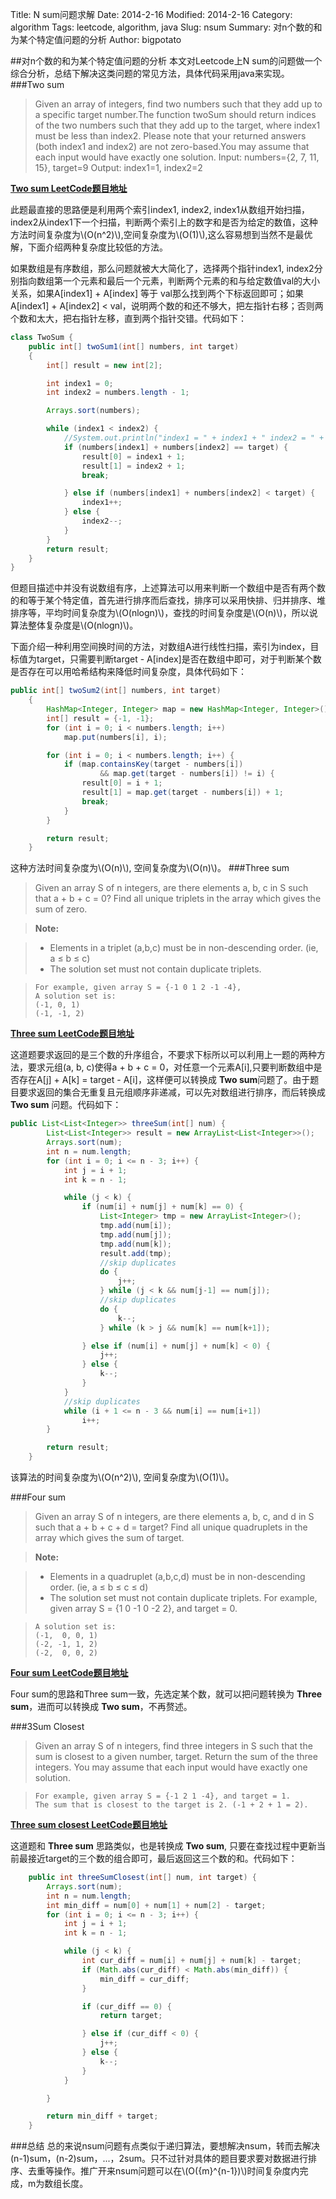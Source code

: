 Title: N sum问题求解
Date: 2014-2-16
Modified: 2014-2-16
Category: algorithm
Tags: leetcode, algorithm, java
Slug: nsum
Summary: 对n个数的和为某个特定值问题的分析
Author: bigpotato

##对n个数的和为某个特定值问题的分析
本文对Leetcode上N sum的问题做一个综合分析，总结下解决这类问题的常见方法，具体代码采用java来实现。
###Two sum
>Given an array of integers, find two numbers such that they add up to a specific target number.The function twoSum should return indices of the two numbers such that they add up to the target, where index1 must be less than index2. Please note that your returned answers (both index1 and index2) are not zero-based.You may assume that each input would have exactly one solution.
Input: numbers={2, 7, 11, 15}, target=9
Output: index1=1, index2=2

[**Two sum LeetCode题目地址**](https://oj.leetcode.com/problems/two-sum/)

此题最直接的思路便是利用两个索引index1, index2, index1从数组开始扫描，index2从index1下一个扫描，判断两个索引上的数字和是否为给定的数值，这种方法时间复杂度为\\(O(n^2)\\),空间复杂度为\\(O(1)\\),这么容易想到当然不是最优解，下面介绍两种复杂度比较低的方法。


如果数组是有序数组，那么问题就被大大简化了，选择两个指针index1, index2分别指向数组第一个元素和最后一个元素，判断两个元素的和与给定数值val的大小关系，如果A[index1] + A[index] 等于 val那么找到两个下标返回即可；如果A[index1] + A[index2] < val，说明两个数的和还不够大，把左指针右移；否则两个数和太大，把右指针左移，直到两个指针交错。代码如下：

```java
class TwoSum {
    public int[] twoSum1(int[] numbers, int target)
    {
        int[] result = new int[2];

        int index1 = 0;
        int index2 = numbers.length - 1;

        Arrays.sort(numbers);

        while (index1 < index2) {
            //System.out.println("index1 = " + index1 + " index2 = " + index2);
            if (numbers[index1] + numbers[index2] == target) {
                result[0] = index1 + 1;
                result[1] = index2 + 1;
                break;

            } else if (numbers[index1] + numbers[index2] < target) {
                index1++;
            } else {
                index2--;
            }
        }
        return result;
    }
}
```
但题目描述中并没有说数组有序，上述算法可以用来判断一个数组中是否有两个数的和等于某个特定值，首先进行排序而后查找，排序可以采用快排、归并排序、堆排序等，平均时间复杂度为\\(O(nlogn)\\)，查找的时间复杂度是\\(O(n)\\)，所以说算法整体复杂度是\\(O(nlogn)\\)。


下面介绍一种利用空间换时间的方法，对数组A进行线性扫描，索引为index，目标值为target，只需要判断target - A[index]是否在数组中即可，对于判断某个数是否存在可以用哈希结构来降低时间复杂度，具体代码如下：
```java
public int[] twoSum2(int[] numbers, int target)
    {
        HashMap<Integer, Integer> map = new HashMap<Integer, Integer>();
        int[] result = {-1, -1};
        for (int i = 0; i < numbers.length; i++)
            map.put(numbers[i], i);

        for (int i = 0; i < numbers.length; i++) {
            if (map.containsKey(target - numbers[i])
                    && map.get(target - numbers[i]) != i) {
                result[0] = i + 1;
                result[1] = map.get(target - numbers[i]) + 1;
                break;
            }
        }

        return result;
    }
```
这种方法时间复杂度为\\(O(n)\\), 空间复杂度为\\(O(n)\\)。
###Three sum
>Given an array S of n integers, are there elements a, b, c in S such that a + b + c = 0? Find all unique triplets in the array which gives the sum of zero.

>**Note:**


>* Elements in a triplet (a,b,c) must be in non-descending order. 
>(ie, a ≤ b ≤ c)
>* The solution set must not contain duplicate triplets.



>```
>For example, given array S = {-1 0 1 2 -1 -4},
>A solution set is:
>(-1, 0, 1)
>(-1, -1, 2)
>```


[**Three sum LeetCode题目地址**](https://oj.leetcode.com/problems/3sum/)


这道题要求返回的是三个数的升序组合，不要求下标所以可以利用上一题的两种方法，要求元组(a, b, c)使得a + b + c = 0，对任意一个元素A[i],只要判断数组中是否存在A[j] + A[k] = target - A[i]，这样便可以转换成 **Two sum**问题了。由于题目要求返回的集合无重复且元组顺序非递减，可以先对数组进行排序，而后转换成 **Two sum** 问题。代码如下：
```java
public List<List<Integer>> threeSum(int[] num) {
        List<List<Integer>> result = new ArrayList<List<Integer>>();
        Arrays.sort(num);
        int n = num.length;
        for (int i = 0; i <= n - 3; i++) {
            int j = i + 1;
            int k = n - 1;

            while (j < k) {
                if (num[i] + num[j] + num[k] == 0) {
                    List<Integer> tmp = new ArrayList<Integer>();
                    tmp.add(num[i]);
                    tmp.add(num[j]);
                    tmp.add(num[k]);
                    result.add(tmp);
                    //skip duplicates
                    do {
                        j++;
                    } while (j < k && num[j-1] == num[j]);
                    //skip duplicates
                    do {
                        k--;
                    } while (k > j && num[k] == num[k+1]);

                } else if (num[i] + num[j] + num[k] < 0) {
                    j++;
                } else {
                    k--;
                }
            }
            //skip duplicates
            while (i + 1 <= n - 3 && num[i] == num[i+1])
                i++;
        }

        return result;
    }
```
该算法的时间复杂度为\\(O(n^2)\\), 空间复杂度为\\(O(1)\\)。

###Four sum
>Given an array S of n integers, are there elements a, b, c, and d in S such that a + b + c + d = target? Find all unique quadruplets in the array which gives the sum of target.

>**Note:**


>* Elements in a quadruplet (a,b,c,d) must be in non-descending order. (ie, a ≤ b ≤ c ≤ d)
>* The solution set must not contain duplicate triplets.
>For example, given array  S = {1 0 -1 0 -2 2}, and target = 0.


>```
>A solution set is:
>(-1,  0, 0, 1)
>(-2, -1, 1, 2)
>(-2,  0, 0, 2)
>```


[**Four sum LeetCode题目地址**](https://oj.leetcode.com/problems/4sum/)


Four sum的思路和Three sum一致，先选定某个数，就可以把问题转换为 **Three sum**，进而可以转换成 **Two sum**，不再赘述。

###3Sum Closest 
>Given an array S of n integers, find three integers in S such that the sum is closest to a given number, target. Return the sum of the three integers. You may assume that each input would have exactly one solution.


>```
>For example, given array S = {-1 2 1 -4}, and target = 1.
>The sum that is closest to the target is 2. (-1 + 2 + 1 = 2).
>```


[**Three sum closest LeetCode题目地址**](https://oj.leetcode.com/problems/3sum-closest/)

这道题和 **Three sum** 思路类似，也是转换成 **Two sum**, 只要在查找过程中更新当前最接近target的三个数的组合即可，最后返回这三个数的和。代码如下：
```java
    public int threeSumClosest(int[] num, int target) {
        Arrays.sort(num);
        int n = num.length;
        int min_diff = num[0] + num[1] + num[2] - target;
        for (int i = 0; i <= n - 3; i++) {
            int j = i + 1;
            int k = n - 1;

            while (j < k) {
                int cur_diff = num[i] + num[j] + num[k] - target;
                if (Math.abs(cur_diff) < Math.abs(min_diff)) {
                    min_diff = cur_diff;
                }

                if (cur_diff == 0) {
                    return target;

                } else if (cur_diff < 0) {
                    j++;
                } else {
                    k--;
                }
            }

        }

        return min_diff + target;
    }
```

###总结
总的来说nsum问题有点类似于递归算法，要想解决nsum，转而去解决(n-1)sum，(n-2)sum，...，2sum。只不过针对具体的题目要求要对数据进行排序、去重等操作。推广开来nsum问题可以在\\(O({m}^{n-1})\\)时间复杂度内完成，m为数组长度。
